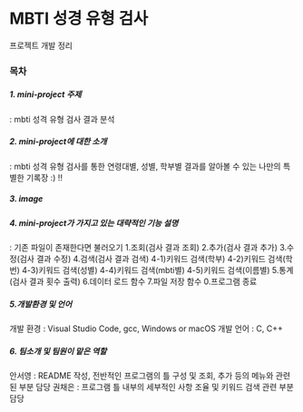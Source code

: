 # MBTI 성경 유형 검사
프로젝트 개발 정리
### 목차
##### 1. mini-project 주제
: mbti 성격 유형 검사 결과 분석
##### 2. mini-project에 대한 소개
: mbti 성격 유형 검사를 통한 연령대별, 성별, 학부별 결과를 알아볼 수 있는 나만의 특별한 기록장 :) !!
##### 3. image
##### 4. mini-project가 가지고 있는 대략적인 기능 설명
: 기존 파일이 존재한다면 불러오기
  1.조회(검사 결과 조회)
  2.추가(검사 결과 추가)
  3.수정(검사 결과 수정)
  4.검색(검사 결과 검색)
    4-1)키워드 검색(학부)
    4-2)키워드 검색(학번)
    4-3)키워드 검색(성별)
    4-4)키워드 검색(mbti별)
    4-5)키워드 검색(이름별)
  5.통계(검사 결과 횟수 출력)
  6.데이터 로드 함수
  7.파일 저장 함수
  0.프로그램 종료
##### 5.개발환경 및 언어
개발 환경 : Visual Studio Code, gcc, Windows or macOS
개발 언어 : C, C++
##### 6. 팀소개 및 팀원이 맡은 역할
안서영 : README 작성, 전반적인 프로그램의 틀 구성 및 조회, 추가 등의 메뉴와 관련된 부분 담당
권채은 : 프로그램 틀 내부의 세부적인 사항 조율 및 키워드 검색 관련 부분 담당
